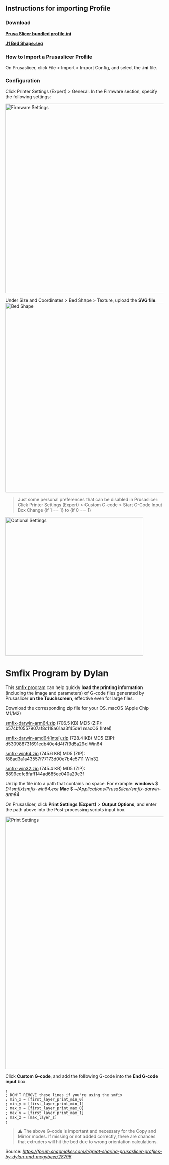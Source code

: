 ## Instructions for importing Profile

### Download
[**Prusa Slicer bundled profile.ini**](https://github.com/leandrolima-nyc/SnapmakerJ1/blob/main/PrusaProfile/SnapmakerJ1-PrusaSlicer_Config_Bundle%28by%20ne0%29.ini)

[**J1 Bed Shape.svg**](https://github.com/leandrolima-nyc/SnapmakerJ1/blob/main/PrusaProfile/j1%20%28googliola%29.svg)


### How to Import a Prusaslicer Profile

On Prusaslicer, click File > Import > Import Config, and select the **.ini** file.


### Configuration

Click Printer Settings (Expert) > General. 
In the Firmware section, specify the following settings:

<img width="600" alt="Firmware Settings" src="https://user-images.githubusercontent.com/70433062/226754819-c4586124-6107-4479-96f5-9beb366054eb.png">

Under Size and Coordinates > Bed Shape > Texture, upload the **SVG file**.
<img width="600" alt="Bed Shape" src="https://user-images.githubusercontent.com/70433062/226751726-5a219045-3d31-4ba8-83ea-a0526985c86b.png">
>Just some personal preferences that can be disabled in Prusaslicer: 
Click Printer Settings (Expert) > Custom G-code > Start G-Code Input Box
Change {if 1 == 1} to {if 0 == 1} 
<img width="439" alt="Optional Settings" src="https://user-images.githubusercontent.com/70433062/226755114-ddd99b9b-619b-4298-b0f8-8c17e3400117.png">

# Smfix Program by Dylan

This [smfix program](https://github.com/macdylan/Snapmaker2Slic3rPostProcessor) can help quickly **load the printing information** (including the image and parameters) of G-code files generated by Prusaslicer **on the Touchscreen**, effective even for large files.

Download the corresponding zip file for your OS.
macOS (Apple Chip M1/M2)

[smfix-darwin-arm64.zip](https://forum.snapmaker.com/uploads/short-url/dIyI73siVod9k8Pten7oztKigZh.zip) (706.5 KB)
MD5 (ZIP): b574bf0557907af8c118a61aa3f45de1
macOS (Intel)

[smfix-darwin-amd64(intel).zip](https://forum.snapmaker.com/uploads/short-url/wHbV1Di2AWU3wmXWrZWwD7sq51p.zip) (728.4 KB)
MD5 (ZIP): d530988731691edb40e4d4f7f9d5a29d
Win64

[smfix-win64.zip](https://forum.snapmaker.com/uploads/short-url/2A3r44HtsBcSZou4Z35zkXUBWLm.zip) (745.6 KB)
MD5 (ZIP): f88ad3a1a43557f77173d00e7b4e5711
Win32

[smfix-win32.zip](https://forum.snapmaker.com/uploads/short-url/2K1ApilCXITTfWwU2GwoAUuWDDF.zip) (745.4 KB)
MD5 (ZIP): 8899edfc8faff144ad685ee040a29e3f

Unzip the file into a path that contains no space. For example: 
**windows**		$ *D:\smfix\smfix-win64.exe*
**Mac**				$ *~/Applications/PrusaSlicer/smfix-darwin-arm64*

On Prusaslicer, click **Print Settings (Expert)** > **Output Options**, and enter the path above into the Post-processing scripts input box.

<img width="800" alt="Print Settings" src="https://user-images.githubusercontent.com/70433062/226758407-d1010d49-ba40-414b-9730-8d36d182c3d7.png">

Click **Custom G-code**, and add the following G-code into the **End G-code input** box.

    ;
    ; DON'T REMOVE these lines if you're using the smfix
    ; min_x = [first_layer_print_min_0]
    ; min_y = [first_layer_print_min_1]
    ; max_x = [first_layer_print_max_0]
    ; max_y = [first_layer_print_max_1]
    ; max_z = [max_layer_z]
    ;



> ⚠️ The above G-code is important and necessary for the Copy and Mirror modes.  If missing or not added correctly, there are chances that extruders will hit the bed due to wrong orientation calculations.



Source:
*https://forum.snapmaker.com/t/great-sharing-prusaslicer-profiles-by-dylan-and-mcgybeer/28796*
